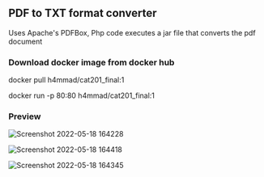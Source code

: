 ## PDF to TXT format converter

Uses Apache's PDFBox, Php code executes a jar file that converts the pdf document


### Download docker image from docker hub

docker pull h4mmad/cat201_final:1

docker run -p 80:80 h4mmad/cat201_final:1


### Preview


![Screenshot 2022-05-18 164228](https://user-images.githubusercontent.com/55020862/169061278-9f188edc-4df4-4cf0-9edd-e97d30d03ab6.png)



![Screenshot 2022-05-18 164418](https://user-images.githubusercontent.com/55020862/169060552-b7eddf39-ecaf-4cd2-91ed-c4cb2f44ff6c.png)


![Screenshot 2022-05-18 164345](https://user-images.githubusercontent.com/55020862/169061144-707a284e-86c3-4551-a12f-cdeba6c0e37a.png)
